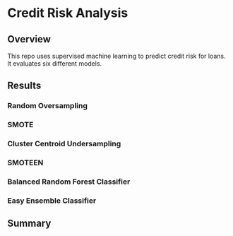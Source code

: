 # Credit Risk Analysis

## Overview

This repo uses supervised machine learning to predict credit risk for loans. It evaluates six different models. 

## Results 

### Random Oversampling 

### SMOTE

### Cluster Centroid Undersampling 

### SMOTEEN

### Balanced Random Forest Classifier

### Easy Ensemble Classifier

## Summary
